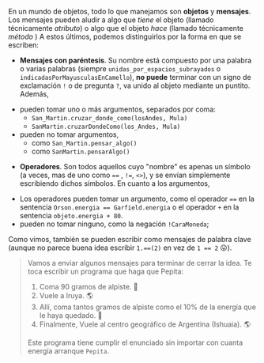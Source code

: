 En un mundo de objetos, todo lo que manejamos son **objetos** y **mensajes**. Los mensajes pueden aludir a algo que *tiene* el objeto (llamado técnicamente *atributo*) o algo que el objeto *hace* (llamado técnicamente *método* ) A estos últimos, podemos distinguirlos por la forma en que se escriben:

-  **Mensajes con paréntesis**. Su nombre está compuesto por una palabra o varias palabras (siempre `unidas_por_espacios_subrayados` o `indicadasPorMayusculasEnCamello`), **no puede** terminar con un signo de exclamación `!` o de pregunta `?`, va unido al objeto mediante un puntito. Además,

* pueden tomar uno o más argumentos, separados por coma: 
    * `San_Martin.cruzar_donde_como(losAndes, Mula)`
    * `SanMartin.cruzarDondeComo(los_Andes, Mula)`
* pueden no tomar argumentos, 
    * como `San_Martin.pensar_algo()`
    * como `SanMartin.pensarAlgo()`

- **Operadores**. Son todos aquellos cuyo "nombre" es apenas un símbolo (a veces, mas de uno como `==` , `!=`, `<>`), y se envían simplemente escribiendo dichos símbolos. En cuanto a los argumentos,

* Los operadores pueden tomar un argumento, como el operador  `==` en la sentencia  `Orson.energia == Garfield.energia` o el operador `+` en la sentencia `objeto.energia + 80`.
* pueden no tomar ninguno, como la negación `!CaraMoneda`;


Como vimos, también se pueden escribir como mensajes de palabra clave (aunque no parece buena idea escribir `1.==(2)` en vez de `1 == 2` :stuck_out_tongue:).

> Vamos a enviar algunos mensajes para terminar de cerrar la idea. Te toca escribir un programa que haga que Pepita:
>
> 1. Coma 90 gramos de alpiste. :rice:
> 1. Vuele a Iruya. :earth_americas:
> 1. Allí, coma tantos gramos de alpiste como el 10% de la energía que le haya quedado.  :rice:
> 1. Finalmente, Vuele al centro geográfico de Argentina (Ishuaia). :earth_americas:
>
> Este programa tiene cumplir el enunciado sin importar con cuanta energía arranque `Pepita`.
